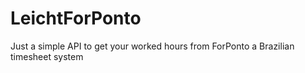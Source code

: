 # LeichtForPonto
Just a simple API to get your worked hours from ForPonto a Brazilian timesheet system
